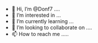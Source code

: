 - 👋 Hi, I’m @Donf7 ....
- 👀 I’m interested in ...
- 🌱 I’m currently learning ...
- 💞️ I’m looking to collaborate on ....
- 📫 How to reach me .....


<!---
Donf7/Donf7 is a ✨ special ✨ repository because its `README.md` (this file) appears on your GitHub profile.
You can click the Preview link to take a look at your changes.
--->
